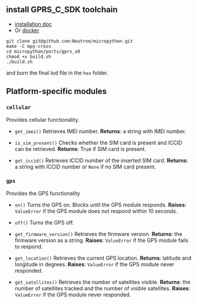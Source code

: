 
## install GPRS_C_SDK toolchain

* [installation doc](https://ai-thinker-open.github.io/GPRS_C_SDK_DOC/en/c-sdk/installation_linux.html)
* Or [docker](https://github.com/Neutree/gprs_build)


```
git clone git@github.com:Neutree/micropython.git
make -C mpy-cross
cd micropython/ports/gprs_a9
chmod +x build.sh
./build.sh
```

and burn the final lod file in the `hex` folder.

## Platform-specific modules

### `cellular`

Provides cellular functionality.

* `get_imei()`
Retrieves IMEI number.
**Returns**: a string with IMEI number.

* `is_sim_present()`
Checks whether the SIM card is present and ICCID can be retrieved.
**Returns**: True if SIM card is present.

* `get_iccid()`
Retrieves ICCID number of the inserted SIM card.
**Returns**: a string with ICCID number or `None` if no SIM card present.

### `gps`

Provides the GPS functionality

* `on()`
Turns the GPS on. Blocks until the GPS module responds.
**Raises**: `ValueError` if the GPS module does not respond within 10 seconds.

* `off()`
Turns the GPS off.

* `get_firmware_version()`
Retrieves the firmware version.
**Returns**: the firmware version as a string.
**Raises**: `ValueError` if the GPS module fails to respond.

* `get_location()`
Retrieves the current GPS location.
**Returns**: latitude and longitude in degrees.
**Raises**: `ValueError` if the GPS module never responded.

* `get_satellites()`
Retrieves the number of satellites visible.
**Returns**: the number of satellites tracked and the number of visible satellites.
**Raises**: `ValueError` if the GPS module never responded.

